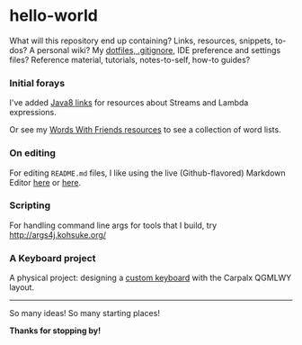 hello-world
===========

What will this repository end up containing?  Links, resources, snippets, to-dos?  A personal wiki?  My [dotfiles, .gitignore](dotfiles), IDE preference and settings files?  Reference material, tutorials, notes-to-self, how-to guides?

### Initial forays
I've added [Java8 links](java8/java8.md) for resources about Streams and Lambda expressions.

Or see my [Words With Friends resources](wordsWithFriends) to see a collection of word lists.

### On editing
For editing ```README.md``` files, I like using the live (Github-flavored) Markdown Editor [here](http://jbt.github.io/markdown-editor/) or [here](http://github-preview.herokuapp.com/).

### Scripting
For handling command line args for tools that I build, try http://args4j.kohsuke.org/

### A Keyboard project
A physical project: designing a [custom keyboard](keyboardProject/keyboard.md) with the Carpalx QGMLWY layout.

---
So many ideas!  So many starting places!

**Thanks for stopping by!**

